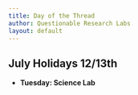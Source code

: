 ```yaml
---
title: Day of the Thread
author: Questionable Research Labs
layout: default
---
```


## July Holidays 12/13th

 - **Tuesday: Science Lab**